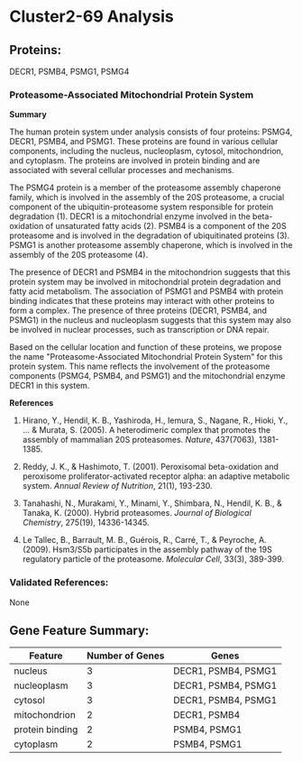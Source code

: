 # Cluster2-69 Analysis

## Proteins: 

DECR1, PSMB4, PSMG1, PSMG4

### Proteasome-Associated Mitochondrial Protein System

**Summary**

The human protein system under analysis consists of four proteins: PSMG4, DECR1, PSMB4, and PSMG1. These proteins are found in various cellular components, including the nucleus, nucleoplasm, cytosol, mitochondrion, and cytoplasm. The proteins are involved in protein binding and are associated with several cellular processes and mechanisms.

The PSMG4 protein is a member of the proteasome assembly chaperone family, which is involved in the assembly of the 20S proteasome, a crucial component of the ubiquitin-proteasome system responsible for protein degradation (1). DECR1 is a mitochondrial enzyme involved in the beta-oxidation of unsaturated fatty acids (2). PSMB4 is a component of the 20S proteasome and is involved in the degradation of ubiquitinated proteins (3). PSMG1 is another proteasome assembly chaperone, which is involved in the assembly of the 20S proteasome (4).

The presence of DECR1 and PSMB4 in the mitochondrion suggests that this protein system may be involved in mitochondrial protein degradation and fatty acid metabolism. The association of PSMG1 and PSMB4 with protein binding indicates that these proteins may interact with other proteins to form a complex. The presence of three proteins (DECR1, PSMB4, and PSMG1) in the nucleus and nucleoplasm suggests that this system may also be involved in nuclear processes, such as transcription or DNA repair.

Based on the cellular location and function of these proteins, we propose the name "Proteasome-Associated Mitochondrial Protein System" for this protein system. This name reflects the involvement of the proteasome components (PSMG4, PSMB4, and PSMG1) and the mitochondrial enzyme DECR1 in this system.

**References**

1. Hirano, Y., Hendil, K. B., Yashiroda, H., Iemura, S., Nagane, R., Hioki, Y., ... & Murata, S. (2005). A heterodimeric complex that promotes the assembly of mammalian 20S proteasomes. *Nature*, 437(7063), 1381-1385.

2. Reddy, J. K., & Hashimoto, T. (2001). Peroxisomal beta-oxidation and peroxisome proliferator-activated receptor alpha: an adaptive metabolic system. *Annual Review of Nutrition*, 21(1), 193-230.

3. Tanahashi, N., Murakami, Y., Minami, Y., Shimbara, N., Hendil, K. B., & Tanaka, K. (2000). Hybrid proteasomes. *Journal of Biological Chemistry*, 275(19), 14336-14345.

4. Le Tallec, B., Barrault, M. B., Guérois, R., Carré, T., & Peyroche, A. (2009). Hsm3/S5b participates in the assembly pathway of the 19S regulatory particle of the proteasome. *Molecular Cell*, 33(3), 389-399.

### Validated References: 

None





## Gene Feature Summary: 

| Feature | Number of Genes | Genes |
| --- | --- | --- |
| nucleus | 3 | DECR1, PSMB4, PSMG1 |
| nucleoplasm | 3 | DECR1, PSMB4, PSMG1 |
| cytosol | 3 | DECR1, PSMB4, PSMG1 |
| mitochondrion | 2 | DECR1, PSMB4 |
| protein binding | 2 | PSMB4, PSMG1 |
| cytoplasm | 2 | PSMB4, PSMG1 |

